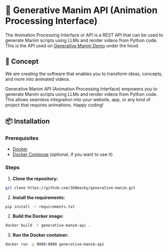 # 🔬 Generative Manim API (Animation Processing Interface)

The Animation Processing Interface or API is a REST API that can be used to generate Manim scripts using LLMs and render videos from Python code. This is the API used on [Generative Manim Demo](https://generative-manim.vercel.app/) under the hood.

## 🚀 Concept

We are creating the software that enables you to transform ideas, concepts, and more into animated videos.

Generative Manim API (Animation Processing Interface) empowers you to generate Manim scripts using LLMs and render videos from Python code. This allows seamless integration into your website, app, or any kind of project that requires animations. Happy coding!

## 📦 Installation

### Prerequisites

- [Docker](https://www.docker.com/)
- [Docker Compose](https://docs.docker.com/compose/) (optional, if you want to use it)

### Steps

1. **Clone the repository:**

```bash
git clone https://github.com/360macky/generative-manim.git
```

2. **Install the requirements:**

```bash
pip install -r requirements.txt
```

2. **Build the Docker image:**

```bash
docker build -t generative-manim-api .

```

3. **Run the Docker container:**

```bash
docker run -p 8080:8080 generative-manim-api
```
